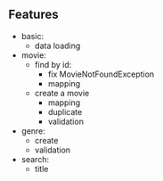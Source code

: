 Features
----------

- basic:
  - data loading
- movie:
  - find by id:
    - fix MovieNotFoundException
    - mapping
  - create a movie
    - mapping
    - duplicate
    - validation
- genre:
  - create
  - validation
- search:
  - title
